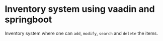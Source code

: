 # Inventory system using vaadin and springboot

Inventory system where one can `add`, `modify`, `search` and `delete` the items.
